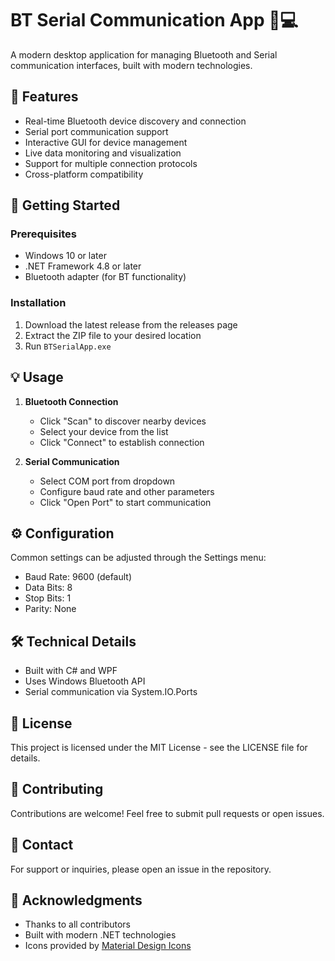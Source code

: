 # BT Serial Communication App 📱💻

A modern desktop application for managing Bluetooth and Serial communication interfaces, built with modern technologies.

## 🌟 Features

- Real-time Bluetooth device discovery and connection
- Serial port communication support
- Interactive GUI for device management
- Live data monitoring and visualization
- Support for multiple connection protocols
- Cross-platform compatibility

## 🚀 Getting Started

### Prerequisites

- Windows 10 or later
- .NET Framework 4.8 or later
- Bluetooth adapter (for BT functionality)

### Installation

1. Download the latest release from the releases page
2. Extract the ZIP file to your desired location
3. Run `BTSerialApp.exe`

## 💡 Usage

1. **Bluetooth Connection**
   - Click "Scan" to discover nearby devices
   - Select your device from the list
   - Click "Connect" to establish connection

2. **Serial Communication**
   - Select COM port from dropdown
   - Configure baud rate and other parameters
   - Click "Open Port" to start communication

## ⚙️ Configuration

Common settings can be adjusted through the Settings menu:
- Baud Rate: 9600 (default)
- Data Bits: 8
- Stop Bits: 1
- Parity: None

## 🛠️ Technical Details

- Built with C# and WPF
- Uses Windows Bluetooth API
- Serial communication via System.IO.Ports

## 📄 License

This project is licensed under the MIT License - see the LICENSE file for details.

## 🤝 Contributing

Contributions are welcome! Feel free to submit pull requests or open issues.

## 📧 Contact

For support or inquiries, please open an issue in the repository.

## 🙏 Acknowledgments

- Thanks to all contributors
- Built with modern .NET technologies
- Icons provided by [Material Design Icons](https://materialdesignicons.com/)
